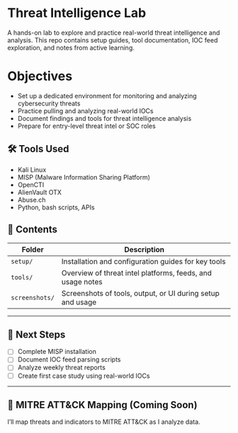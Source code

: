 # Threat Intelligence Lab

A hands-on lab to explore and practice real-world threat intelligence and analysis. This repo contains setup guides, tool documentation, IOC feed exploration, and notes from active learning.

# Objectives
- Set up a dedicated environment for monitoring and analyzing cybersecurity threats
- Practice pulling and analyzing real-world IOCs
- Document findings and tools for threat intelligence analysis
- Prepare for entry-level threat intel or SOC roles

## 🛠️ Tools Used
- Kali Linux
- MISP (Malware Information Sharing Platform)
- OpenCTI
- AlienVault OTX
- Abuse.ch
- Python, bash scripts, APIs

## 📂 Contents
| Folder | Description |
|--------|-------------|
| `setup/` | Installation and configuration guides for key tools |
| `tools/` | Overview of threat intel platforms, feeds, and usage notes |
| `screenshots/` | Screenshots of tools, output, or UI during setup and usage |

---

## 🔄 Next Steps
- [ ] Complete MISP installation
- [ ] Document IOC feed parsing scripts
- [ ] Analyze weekly threat reports
- [ ] Create first case study using real-world IOCs

---

## 📌 MITRE ATT&CK Mapping (Coming Soon)
I’ll map threats and indicators to MITRE ATT&CK as I analyze data.
